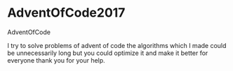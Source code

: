 # AdventOfCode2017
AdventOfCode

I try to solve problems of advent of code the algorithms which I made could be unnecessarily long but you could optimize it and make it better for everyone thank you for your help.
